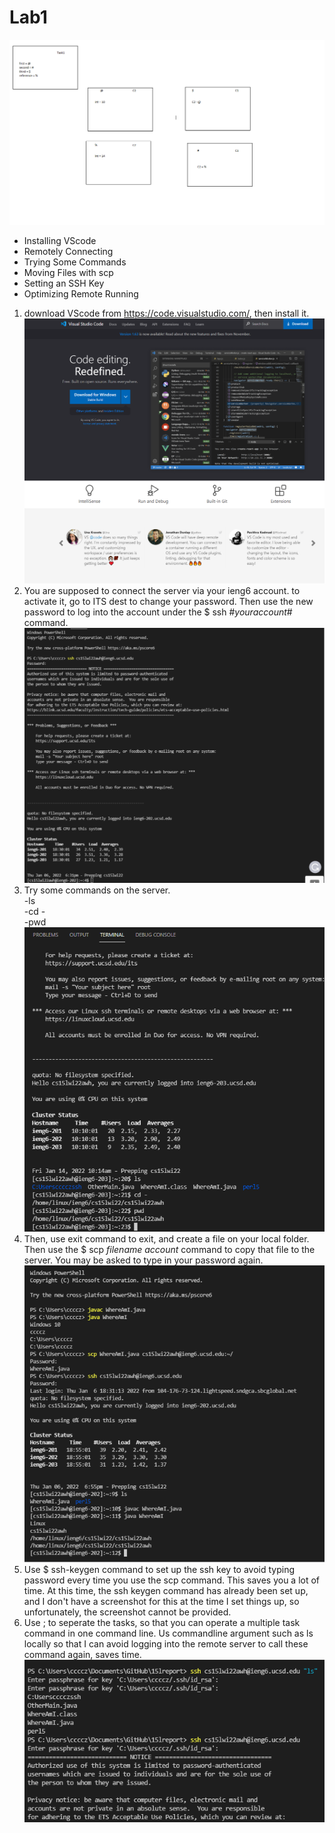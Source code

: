 # Lab1

![Image](https://github.com/cccz1/15lreport/blob/main/task1-diagram.png?raw=true)

- Installing VScode
- Remotely Connecting
- Trying Some Commands
- Moving Files with scp
- Setting an SSH Key
- Optimizing Remote Running

1. download VScode from  https://code.visualstudio.com/, then install it.
    ![Image](https://github.com/cccz1/15lreport/blob/main/Screenshot%202022-01-14%20101126.png?raw=true)
2. You are supposed to connect the server via your ieng6 account. to activate it, go to ITS dest to change your password. Then use the new password to log into the account under the $ ssh #*youraccount*# command.
    ![Image](https://github.com/cccz1/15lreport/blob/main/Screenshot%202022-01-14%20101330.png?raw=true)
3. Try some commands on the server.<br />
-ls<br />
-cd -<br />
-pwd<br />
    ![Image](https://github.com/cccz1/15lreport/blob/main/Screenshot%202022-01-14%20101529.png?raw=true)
4. Then, use exit command to exit, and create a file on your local folder. Then use the $ scp *filename* *account* command to copy that file to the server. You may be asked to type in your password again.
![image](https://github.com/cccz1/15lreport/blob/main/Screenshot%202022-01-14%20101624.png?raw=true)
5. Use $ ssh-keygen command to set up the ssh key to avoid typing password every time you use the scp command. This saves you a lot of time.
    At this time, the ssh keygen command has already been set up, and I don't have a screenshot for this at the time I set things up, so unfortunately, the screenshot cannot be provided.
6. Use ; to seperate the tasks, so that you can operate a multiple task command in one command line.  Us commandline argument such as ls locally so that I can avoid logging into the remote server to call these command again, saves time.
![Image](https://github.com/cccz1/15lreport/blob/main/Screenshot%202022-01-28%20152910.png?raw=true)